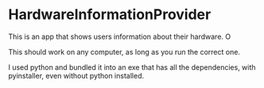 # HardwareInformationProvider

This is an app that shows users information about their hardware. O

This should work on any computer, as long as you run the correct one. 


I used python and bundled it into an exe that has all the dependencies, with pyinstaller, even without python installed. 
